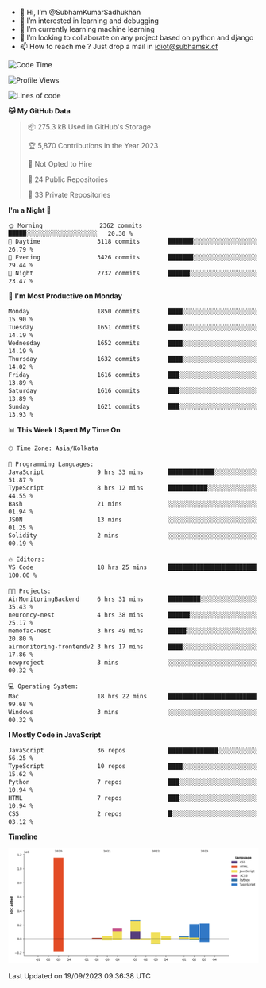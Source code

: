 - 👋 Hi, I’m @SubhamKumarSadhukhan
- 👀 I’m interested in learning and debugging
- 🌱 I’m currently learning machine learning
- 💞️ I’m looking to collaborate on any project based on python and django
- 📫 How to reach me ?
      Just drop a mail in idiot@subhamsk.cf

<!---
SubhamKumarSadhukhan/SubhamKumarSadhukhan is a ✨ special ✨ repository because its `README.md` (this file) appears on your GitHub profile.
You can click the Preview link to take a look at your changes.
--->


<!--START_SECTION:waka-->
![Code Time](http://img.shields.io/badge/Code%20Time-1%2C573%20hrs%2056%20mins-blue)

![Profile Views](http://img.shields.io/badge/Profile%20Views-11-blue)

![Lines of code](https://img.shields.io/badge/From%20Hello%20World%20I%27ve%20Written-2.2%20million%20lines%20of%20code-blue)

**🐱 My GitHub Data** 

> 📦 275.3 kB Used in GitHub's Storage 
 > 
> 🏆 5,870 Contributions in the Year 2023
 > 
> 🚫 Not Opted to Hire
 > 
> 📜 24 Public Repositories 
 > 
> 🔑 33 Private Repositories 
 > 
**I'm a Night 🦉** 

```text
🌞 Morning                2362 commits        █████░░░░░░░░░░░░░░░░░░░░   20.30 % 
🌆 Daytime                3118 commits        ███████░░░░░░░░░░░░░░░░░░   26.79 % 
🌃 Evening                3426 commits        ███████░░░░░░░░░░░░░░░░░░   29.44 % 
🌙 Night                  2732 commits        ██████░░░░░░░░░░░░░░░░░░░   23.47 % 
```
📅 **I'm Most Productive on Monday** 

```text
Monday                   1850 commits        ████░░░░░░░░░░░░░░░░░░░░░   15.90 % 
Tuesday                  1651 commits        ████░░░░░░░░░░░░░░░░░░░░░   14.19 % 
Wednesday                1652 commits        ████░░░░░░░░░░░░░░░░░░░░░   14.19 % 
Thursday                 1632 commits        ████░░░░░░░░░░░░░░░░░░░░░   14.02 % 
Friday                   1616 commits        ███░░░░░░░░░░░░░░░░░░░░░░   13.89 % 
Saturday                 1616 commits        ███░░░░░░░░░░░░░░░░░░░░░░   13.89 % 
Sunday                   1621 commits        ███░░░░░░░░░░░░░░░░░░░░░░   13.93 % 
```


📊 **This Week I Spent My Time On** 

```text
🕑︎ Time Zone: Asia/Kolkata

💬 Programming Languages: 
JavaScript               9 hrs 33 mins       █████████████░░░░░░░░░░░░   51.87 % 
TypeScript               8 hrs 12 mins       ███████████░░░░░░░░░░░░░░   44.55 % 
Bash                     21 mins             ░░░░░░░░░░░░░░░░░░░░░░░░░   01.94 % 
JSON                     13 mins             ░░░░░░░░░░░░░░░░░░░░░░░░░   01.25 % 
Solidity                 2 mins              ░░░░░░░░░░░░░░░░░░░░░░░░░   00.19 % 

🔥 Editors: 
VS Code                  18 hrs 25 mins      █████████████████████████   100.00 % 

🐱‍💻 Projects: 
AirMonitoringBackend     6 hrs 31 mins       █████████░░░░░░░░░░░░░░░░   35.43 % 
neuroncy-nest            4 hrs 38 mins       ██████░░░░░░░░░░░░░░░░░░░   25.17 % 
memofac-nest             3 hrs 49 mins       █████░░░░░░░░░░░░░░░░░░░░   20.80 % 
airmonitoring-frontendv2 3 hrs 17 mins       ████░░░░░░░░░░░░░░░░░░░░░   17.86 % 
newproject               3 mins              ░░░░░░░░░░░░░░░░░░░░░░░░░   00.32 % 

💻 Operating System: 
Mac                      18 hrs 22 mins      █████████████████████████   99.68 % 
Windows                  3 mins              ░░░░░░░░░░░░░░░░░░░░░░░░░   00.32 % 
```

**I Mostly Code in JavaScript** 

```text
JavaScript               36 repos            ██████████████░░░░░░░░░░░   56.25 % 
TypeScript               10 repos            ████░░░░░░░░░░░░░░░░░░░░░   15.62 % 
Python                   7 repos             ███░░░░░░░░░░░░░░░░░░░░░░   10.94 % 
HTML                     7 repos             ███░░░░░░░░░░░░░░░░░░░░░░   10.94 % 
CSS                      2 repos             █░░░░░░░░░░░░░░░░░░░░░░░░   03.12 % 
```



**Timeline**

![Lines of Code chart](https://raw.githubusercontent.com/SubhamKumarSadhukhan/SubhamKumarSadhukhan/main/assets/bar_graph.png)


 Last Updated on 19/09/2023 09:36:38 UTC
<!--END_SECTION:waka-->
